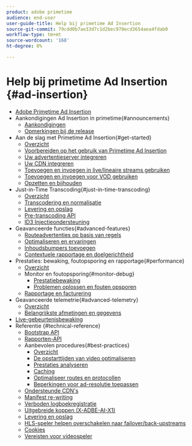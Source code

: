 ```yaml
---
product: adobe primetime
audience: end-user
user-guide-title: Help bij primetime Ad Insertion
source-git-commit: 79cdd0b7ae33d7c1d2bec970ecd3654aea4fdab0
workflow-type: tm+mt
source-wordcount: '168'
ht-degree: 0%

---
```



# Help bij primetime Ad Insertion {#ad-insertion}

+ [Adobe Primetime Ad Insertion](home.md)
+ Aankondigingen Ad Insertion in primetime{#announcements}
   + [Aankondigingen](announcements/overview.md)
   + [Opmerkingen bij de release](/help/release-notes/ptai-22x-release-notes.md)
+ Aan de slag met Primetime Ad Insertion{#get-started}
   + [Overzicht](getting-started/get-started-overview.md)
   + [Voorbereiden op het gebruik van Primetime Ad Insertion](getting-started/setup-ptai.md)
   + [Uw advertentieserver integreren](getting-started/integrate-ad-server.md)
   + [Uw CDN integreren](getting-started/integrate-cdn.md)
   + [Toevoegen en invoegen in live/lineaire streams gebruiken](getting-started/ad-insertion-live-linear-stream.md)
   + [Toevoegen en invoegen voor VOD gebruiken](getting-started/ad-insertion-vod.md)
   + [Opzetten en bijhouden](getting-started/set-up-ad-tracking.md)
+ Just-in-Time Transcoding{#just-in-time-transcoding}
   + [Overzicht](just-in-time-transcoding/jit-transcoding-overview.md)
   + [Transcodering en normalisatie](just-in-time-transcoding/transcoding-and-normalization.md)
   + [Levering en opslag](https://experienceleague.adobe.com/docs/primetime/ad-insertion/technical-reference/delivery-and-storage.html)
   + [Pre-transcoding API](just-in-time-transcoding/pre-transcoding-api.md)
   + [ID3 Injectieondersteuning](just-in-time-transcoding/id3-injection-support.md)
+ Geavanceerde functies{#advanced-features}
   + [Routeadvertenties op basis van regels](advanced-features/route-ads-based-on-rules.md)
   + [Optimaliseren en ervaringen](advanced-features/optimize-ad-experiences.md)
   + [Inhoudsbumpers toevoegen](advanced-features/add-content-bumpers.md)
   + [Contextuele rapportage en doelgerichtheid](advanced-features/contextual-reporting-and-targeting.md)
+ Prestaties: bewaking, foutopsporing en rapportage{#performance}
   + [Overzicht](performance-monitoring-debugging-reporting/performance-overview.md)
   + Monitor en foutopsporing{#monitor-debug}
      + [Prestatiebewaking](performance-monitoring-debugging-reporting/performance-monitoring.md)
      + [Problemen oplossen en fouten opsporen](performance-monitoring-debugging-reporting/troubleshoot-and-debug.md)
   + [Rapportage en facturering](performance-monitoring-debugging-reporting/reporting-and-billing.md)
+ Geavanceerde telemetrie{#advanced-telemetry}
   + [Overzicht](advanced-telemetry/advanced-telemetry-overview.md)
   + [Belangrijkste afmetingen en gegevens](advanced-telemetry/key-metrics.md)
+ [Live-gebeurtenisbewaking](live-event-monitoring.md)
+ Referentie {#technical-reference}
   + [Bootstrap API](technical-reference/bootstrap-api.md)
   + [Rapporten-API](technical-reference/report-api.md)
   + Aanbevolen procedures{#best-practices}
      + [Overzicht](best-practices/best-practices-overview.md)
      + [De opstarttijden van video optimaliseren](best-practices/optimize-video-startup-time.md)
      + [Prestaties analyseren](best-practices/analyze-performance.md)
      + [Caching](best-practices/caching.md)
      + [Optimaliseer routes en protocollen](best-practices/optimize-routes-protocols.md)
      + [Beperkingen voor ad-resolutie toepassen](best-practices/apply-ad-resolution-constraints.md)
   + [Ondersteunde CDN&#39;s](technical-reference/supported-cdns.md)
   + [Manifest re-writing](technical-reference/manifest-rewriting.md)
   + [Verboden logboekregistratie](performance-monitoring-debugging-reporting/verbose-logging.md)
   + [Uitgebreide koppen (X-ADBE-AI-X1)](performance-monitoring-debugging-reporting/debugging-headers.md)
   + [Levering en opslag](/help/primetime-ad-insertion/just-in-time-transcoding/delivery-and-storage.md)
   + [HLS-speler helpen overschakelen naar failover/back-upstreams](technical-reference/hls-switching-to-failover.md)
   + [Cookies](technical-reference/cookies.md)
   + [Vereisten voor videospeler](technical-reference/video-player-requirements.md)
